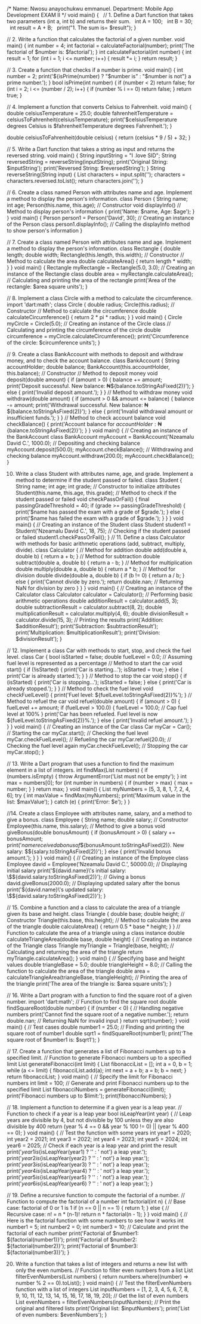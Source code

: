 /*
Name: Nwosu anayochukwu emmanuel.
Department: Mobile App Development
EXAM II
*/
void main() 
{
  // 1. Define a Dart function that takes two parameters (int a, int b) and returns their sum.
  int A = 100;
  int B = 30;
  int result = A + B;
  print("1. The sum is= $result");
}

// 2. Write a function that calculates the factorial of a given number.
void main() {
  int number = 4;
  int factorial = calculateFactorial(number);
  print('The factorial of $number is: $factorial');
}
int calculateFactorial(int number) 
{
  int result = 1;
  for (int i = 1; i <= number; i++) 
  {
    result *= i;
  }
  return result;
}

// 3. Create a function that checks if a number is prime.
void main() 
{
  int number = 2;
  print('${isPrime(number) ? "$number is" : "$number is not"} a prime number.');
}
bool isPrime(int number) 
{
  if (number < 2) return false;
  for (int i = 2; i <= (number / 2); i++) 
  {
    if (number % i == 0) return false;
  }
  return true;
}

// 4. Implement a function that converts Celsius to Fahrenheit.
void main() {
  double celsiusTemperature = 25.0;
  double fahrenheitTemperature = celsiusToFahrenheit(celsiusTemperature);
  print('$celsiusTemperature degrees Celsius is $fahrenheitTemperature degrees Fahrenheit.');
}

double celsiusToFahrenheit(double celsius) {
  return (celsius * 9 / 5) + 32;
}

// 5. Write a Dart function that takes a string as input and returns the reversed string.
void main() 
{
  String inputString = "I .love SID";
  String reversedString = reverseString(inputString);
  print('Original String: $inputString');
  print('Reversed String: $reversedString');
}
String reverseString(String input) {
  List<String> characters = input.split('');
  characters = characters.reversed.toList();
  return characters.join('');
}

// 6. Create a class named Person with attributes name and age. Implement a method to display the person's information.
class Person
{
String name;
  int age;
  Person(this.name, this.age); // Constructor
  void displayInfo() // Method to display person's information
{
    print('Name: $name, Age: $age');
}
}
void main() 
{
  Person person1 = Person('David', 30); // Creating an instance of the Person class
    person1.displayInfo(); // Calling the displayInfo method to show person's information
}

// 7. Create a class named Person with attributes name and age. Implement a method to display the person's information.
class Rectangle 
{
  double length;
  double width;
  Rectangle(this.length, this.width); // Constructor
  // Method to calculate the area
  double calculateArea() 
{
    return length * width;
  }
}
void main() 
{
  Rectangle myRectangle = Rectangle(5.0, 3.0); // Creating an instance of the Rectangle class
  double area = myRectangle.calculateArea(); // Calculating and printing the area of the rectangle
  print('Area of the rectangle: $area square units');
}

// 8. Implement a class Circle with a method to calculate the circumference.
import 'dart:math';
class Circle 
{
  double radius;
  Circle(this.radius); // Constructor
  // Method to calculate the circumference
  double calculateCircumference() 
{
    return 2 * pi * radius;
}
}
void main() 
{
 Circle myCircle = Circle(5.0);  // Creating an instance of the Circle class
  // Calculating and printing the circumference of the circle
  double circumference = myCircle.calculateCircumference();
  print('Circumference of the circle: $circumference units');
}

// 9. Create a class BankAccount with methods to deposit and withdraw money, and to check the account balance.
class BankAccount 
{
  String accountHolder;
  double balance;
  BankAccount(this.accountHolder, this.balance); // Constructor
  // Method to deposit money
  void deposit(double amount)
  {
    if (amount > 0) 
    {
      balance += amount;
      print('Deposit successful. New balance: ₦${balance.toStringAsFixed(2)}');
    } 
else 
      {
        print('Invalid deposit amount.');
      }
}
  // Method to withdraw money
  void withdraw(double amount) 
{
    if (amount > 0 && amount <= balance) 
    {
      balance -= amount;
      print('Withdrawal successful. New balance: ₦${balance.toStringAsFixed(2)}');
    } 
else 
   {
      print('Invalid withdrawal amount or insufficient funds.');
   }
}
  // Method to check account balance
  void checkBalance() 
{
    print('Account balance for $accountHolder: ₦${balance.toStringAsFixed(2)}');
  }
}
void main() {
  // Creating an instance of the BankAccount class
  BankAccount myAccount = BankAccount('Nzeamalu David C.', 1000.0);
  // Depositing and checking balance
  myAccount.deposit(500.0);
  myAccount.checkBalance();
  // Withdrawing and checking balance
  myAccount.withdraw(200.0);
  myAccount.checkBalance();
}

10. Write a class Student with attributes name, age, and grade. Implement a method to determine if the student passed or failed.
class Student 
{
  String name;
  int age;
  int grade;
  // Constructor to initialize attributes
  Student(this.name, this.age, this.grade);
  // Method to check if the student passed or failed
  void checkPassOrFail() 
{
    final passingGradeThreshold = 40;
    if (grade >= passingGradeThreshold) 
{
      print('$name has passed the exam with a grade of $grade.');
    } else {
      print('$name has failed the exam with a grade of $grade.');
    }
  }
}
void main() {
  // Creating an instance of the Student class
  Student student1 = Student('Nzeamalu David C.', 18, 75);
  // Checking if the student passed or failed
  student1.checkPassOrFail();
}
// 11. Define a class Calculator with methods for basic arithmetic operations (add, subtract, multiply, divide).
class Calculator 
{
  // Method for addition
  double add(double a, double b) 
{
    return a + b;
}
  // Method for subtraction
  double subtract(double a, double b) 
{
    return a - b;
}
  // Method for multiplication
  double multiply(double a, double b) 
{
    return a * b;
}
  // Method for division
  double divide(double a, double b) 
{
    if (b != 0) 
{
      return a / b;
} 
else 
{
      print('Cannot divide by zero.');
      return double.nan; // Returning NaN for division by zero
    }
  }
}
void main() {
  // Creating an instance of the Calculator class
  Calculator calculator = Calculator();
  // Performing basic arithmetic operations
  double additionResult = calculator.add(5, 3);
  double subtractionResult = calculator.subtract(8, 2);
  double multiplicationResult = calculator.multiply(4, 6);
  double divisionResult = calculator.divide(15, 3);
  // Printing the results
  print('Addition: $additionResult');
  print('Subtraction: $subtractionResult');
  print('Multiplication: $multiplicationResult');
  print('Division: $divisionResult');
}

// 12. Implement a class Car with methods to start, stop, and check the fuel level.
class Car 
{
  bool isStarted = false;
  double fuelLevel = 0.0; // Assuming fuel level is represented as a percentage
  // Method to start the car
  void start() 
{
    if (!isStarted) 
{
      print('Car is starting...');
      isStarted = true;
    } 
else 
{
      print('Car is already started.');
    }
  }
  // Method to stop the car
  void stop() {
    if (isStarted) {
      print('Car is stopping...');
      isStarted = false;
    } else {
      print('Car is already stopped.');
    }
  }
  // Method to check the fuel level
  void checkFuelLevel() {
    print('Fuel level: ${fuelLevel.toStringAsFixed(2)}%');
  }
  // Method to refuel the car
  void refuel(double amount) {
    if (amount > 0) {
      fuelLevel += amount;
      if (fuelLevel > 100.0) {
        fuelLevel = 100.0; // Cap fuel level at 100%
      }
      print('Car has been refueled. Fuel level is now ${fuelLevel.toStringAsFixed(2)}%.');
    } else {
      print('Invalid refuel amount.');
    }
  }
}
void main() {
  // Creating an instance of the Car class
  Car myCar = Car();
  // Starting the car
  myCar.start();
  // Checking the fuel level
  myCar.checkFuelLevel();
  // Refueling the car
  myCar.refuel(20.0);
  // Checking the fuel level again
  myCar.checkFuelLevel();
  // Stopping the car
  myCar.stop();
}

// 13. Write a Dart program that uses a function to find the maximum element in a list of integers.
int findMax(List<int> numbers) {
  if (numbers.isEmpty) {
    throw ArgumentError('List must not be empty');
  }
  int max = numbers[0];
  for (int number in numbers) {
    if (number > max) {
      max = number;
    }
  }
  return max;
}
void main() {
  List<int> myNumbers = [5, 3, 8, 1, 7, 2, 4, 6];
  try 
{
    int maxValue = findMax(myNumbers);
    print('Maximum value in the list: $maxValue');
  } catch (e) {
    print('Error: $e');
  }
}

//14. Create a class Employee with attributes name, salary, and a method to give a bonus.
class Employee 
{
  String name;
  double salary;
  // Constructor
  Employee(this.name, this.salary);
  // Method to give a bonus
  void giveBonus(double bonusAmount) 
{
    if (bonusAmount > 0) 
{
      salary += bonusAmount;
      print('$name received a bonus of \$${bonusAmount.toStringAsFixed(2)}. New salary: \$${salary.toStringAsFixed(2)}');
    } else {
      print('Invalid bonus amount.');
    }
  }
}
void main() 
{
  // Creating an instance of the Employee class
  Employee david = Employee('Nzeamalu David C.', 50000.0);
  // Displaying initial salary
  print('${david.name}\'s initial salary: \$${david.salary.toStringAsFixed(2)}');
  // Giving a bonus
  david.giveBonus(2000.0);
  // Displaying updated salary after the bonus
  print('${david.name}\'s updated salary: \$${david.salary.toStringAsFixed(2)}');
}

// 15. Combine a function and a class to calculate the area of a triangle given its base and height.
class Triangle {
  double base;
  double height;
  // Constructor
  Triangle(this.base, this.height);
  // Method to calculate the area of the triangle
  double calculateArea() {
    return 0.5 * base * height;
  }
}
// Function to calculate the area of a triangle using a class instance
double calculateTriangleArea(double base, double height) {
  // Creating an instance of the Triangle class
  Triangle myTriangle = Triangle(base, height);
  // Calculating and returning the area of the triangle
  return myTriangle.calculateArea();
}
void main() 
{
  // Specifying base and height values
  double triangleBase = 5.0;
  double triangleHeight = 8.0;
  // Calling the function to calculate the area of the triangle
  double area = calculateTriangleArea(triangleBase, triangleHeight);
  // Printing the area of the triangle
  print('The area of the triangle is: $area square units');
}

// 16. Write a Dart program with a function to find the square root of a given number.
import 'dart:math';
// Function to find the square root
double findSquareRoot(double number) {
  if (number < 0) {
    // Handling negative numbers
    print('Cannot find the square root of a negative number.');
    return double.nan; // Returning NaN for invalid input
  }
  return sqrt(number);
}
void main() {
  // Test cases
  double number1 = 25.0;
    // Finding and printing the square root of number1
  double sqrt1 = findSquareRoot(number1);
  print('The square root of $number1 is: $sqrt1');
}

// 17. Create a function that generates a list of Fibonacci numbers up to a specified limit.
// Function to generate Fibonacci numbers up to a specified limit
List<int> generateFibonacci(int limit) {
  List<int> fibonacciList = [];
  int a = 0, b = 1;
  while (a <= limit) {
    fibonacciList.add(a);
    int next = a + b;
    a = b;
    b = next;
  }
  return fibonacciList;
}
void main() {
  // Specify the limit for Fibonacci numbers
  int limit = 100;
  // Generate and print Fibonacci numbers up to the specified limit
  List<int> fibonacciNumbers = generateFibonacci(limit);
  print('Fibonacci numbers up to $limit:');
  print(fibonacciNumbers);
}

// 18. Implement a function to determine if a given year is a leap year.
// Function to check if a year is a leap year
bool isLeapYear(int year) {
  // Leap years are divisible by 4, but not divisible by 100 unless they are also divisible by 400
  return (year % 4 == 0 && year % 100 != 0) || (year % 400 == 0);
}
void main() {
  // Test the function with some years
  int year1 = 2020;
  int year2 = 2021;
  int year3 = 2022;
  int year4 = 2023;
  int year5 = 2024;
  int year6 = 2025;
  // Check if each year is a leap year and print the result
  print('$year1 is${isLeapYear(year1) ? '' : ' not'} a leap year.');
  print('$year2 is${isLeapYear(year2) ? '' : ' not'} a leap year.');
  print('$year3 is${isLeapYear(year3) ? '' : ' not'} a leap year.');
  print('$year4 is${isLeapYear(year4) ? '' : ' not'} a leap year.');
  print('$year5 is${isLeapYear(year5) ? '' : ' not'} a leap year.');
  print('$year6 is${isLeapYear(year6) ? '' : ' not'} a leap year.');
}

// 19. Define a recursive function to compute the factorial of a number.
// Function to compute the factorial of a number
int factorial(int n) 
{
  // Base case: factorial of 0 or 1 is 1
  if (n == 0 || n == 1) {
    return 1;
  } else {
    // Recursive case: n! = n * (n-1)!
    return n * factorial(n - 1);
  }
}
void main() {
  // Here is the factorial function with some numbers to see how it works
  int number1 = 5;
  int number2 = 0;
  int number3 = 10;
  // Calculate and print the factorial of each number
  print('Factorial of $number1: ${factorial(number1)}');
  print('Factorial of $number2: ${factorial(number2)}');
  print('Factorial of $number3: ${factorial(number3)}');
}

20. Write a function that takes a list of integers and returns a new list with only the even numbers.
// Function to filter even numbers from a list
List<int> filterEvenNumbers(List<int> numbers) {
  return numbers.where((number) => number % 2 == 0).toList();
}
void main() 
{
  // Test the filterEvenNumbers function with a list of integers
  List<int> inputNumbers = [1, 2, 3, 4, 5, 6, 7, 8, 9, 10, 11, 12, 13, 14, 15, 16, 17, 18, 19, 20];
  // Get the list of even numbers
  List<int> evenNumbers = filterEvenNumbers(inputNumbers);
  // Print the original and filtered lists
  print('Original list: $inputNumbers');
  print('List of even numbers: $evenNumbers');
}
